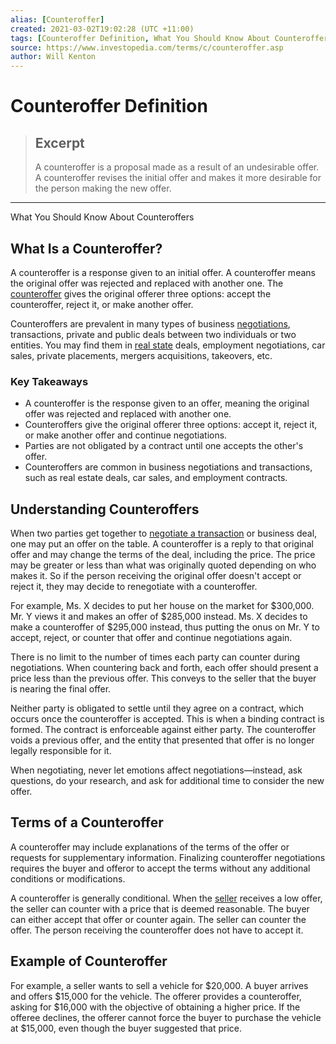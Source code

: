 ```yaml
---
alias: [Counteroffer]
created: 2021-03-02T19:02:28 (UTC +11:00)
tags: [Counteroffer Definition, What You Should Know About Counteroffers]
source: https://www.investopedia.com/terms/c/counteroffer.asp
author: Will Kenton
---
```


# Counteroffer Definition

> ## Excerpt
> A counteroffer is a proposal made as a result of an undesirable offer. A counteroffer revises the initial offer and makes it more desirable for the person making the new offer.

---

What You Should Know About Counteroffers
## What Is a Counteroffer?

A counteroffer is a response given to an initial offer. A counteroffer means the original offer was rejected and replaced with another one. The [counteroffer](https://www.investopedia.com/articles/personal-finance/010516/salary-negotiation-strategies-can-backfire.asp) gives the original offerer three options: accept the counteroffer, reject it, or make another offer.

Counteroffers are prevalent in many types of business [negotiations](https://www.investopedia.com/terms/n/negotiation.asp), transactions, private and public deals between two individuals or two entities. You may find them in [real state](https://www.investopedia.com/terms/r/realestate.asp) deals, employment negotiations, car sales, private placements, mergers acquisitions, takeovers, etc.

### Key Takeaways

-   A counteroffer is the response given to an offer, meaning the original offer was rejected and replaced with another one.
-   Counteroffers give the original offerer three options: accept it, reject it, or make another offer and continue negotiations.
-   Parties are not obligated by a contract until one accepts the other's offer.
-   Counteroffers are common in business negotiations and transactions, such as real estate deals, car sales, and employment contracts.

## Understanding Counteroffers

When two parties get together to [negotiate a transaction](https://www.investopedia.com/articles/pf/07/negotiation_tips.asp) or business deal, one may put an offer on the table. A counteroffer is a reply to that original offer and may change the terms of the deal, including the price. The price may be greater or less than what was originally quoted depending on who makes it. So if the person receiving the original offer doesn't accept or reject it, they may decide to renegotiate with a counteroffer.

For example, Ms. X decides to put her house on the market for $300,000. Mr. Y views it and makes an offer of $285,000 instead. Ms. X decides to make a counteroffer of $295,000 instead, thus putting the onus on Mr. Y to accept, reject, or counter that offer and continue negotiations again.

There is no limit to the number of times each party can counter during negotiations. When countering back and forth, each offer should present a price less than the previous offer. This conveys to the seller that the buyer is nearing the final offer.

Neither party is obligated to settle until they agree on a contract, which occurs once the counteroffer is accepted. This is when a binding contract is formed. The contract is enforceable against either party. The counteroffer voids a previous offer, and the entity that presented that offer is no longer legally responsible for it.

When negotiating, never let emotions affect negotiations—instead, ask questions, do your research, and ask for additional time to consider the new offer.

## Terms of a Counteroffer

A counteroffer may include explanations of the terms of the offer or requests for supplementary information. Finalizing counteroffer negotiations requires the buyer and offeror to accept the terms without any additional conditions or modifications.

A counteroffer is generally conditional. When the [seller](https://www.investopedia.com/articles/personal-finance/042115/10-questions-you-should-ask-home-seller.asp) receives a low offer, the seller can counter with a price that is deemed reasonable. The buyer can either accept that offer or counter again. The seller can counter the offer. The person receiving the counteroffer does not have to accept it.

## Example of Counteroffer

For example, a seller wants to sell a vehicle for $20,000. A buyer arrives and offers $15,000 for the vehicle. The offerer provides a counteroffer, asking for $16,000 with the objective of obtaining a higher price. If the offeree declines, the offerer cannot force the buyer to purchase the vehicle at $15,000, even though the buyer suggested that price.
